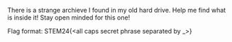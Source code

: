There is a strange archieve I found in my old hard drive. Help me find what is inside it! Stay open minded for this one!

Flag format: STEM24{\<all caps secret phrase separated by _\>}